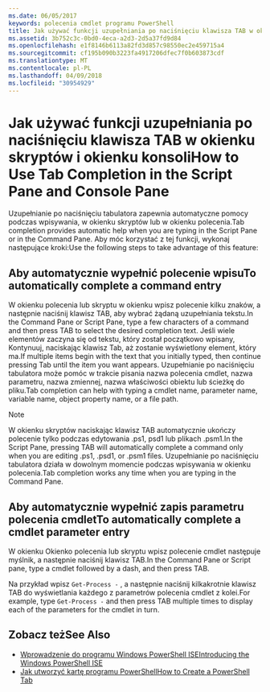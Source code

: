 ```yaml
---
ms.date: 06/05/2017
keywords: polecenia cmdlet programu PowerShell
title: Jak używać funkcji uzupełniania po naciśnięciu klawisza TAB w okienku skryptów i okienku konsoli
ms.assetid: 3b752c3c-0bd0-4eca-a2d3-2d5a37fd9d84
ms.openlocfilehash: e1f8146b6113a82fd3d857c98550ec2e459715a4
ms.sourcegitcommit: cf195b090b3223fa4917206dfec7f0b603873cdf
ms.translationtype: MT
ms.contentlocale: pl-PL
ms.lasthandoff: 04/09/2018
ms.locfileid: "30954929"
---
```

# <a name="how-to-use-tab-completion-in-the-script-pane-and-console-pane"></a><span data-ttu-id="eae1c-103">Jak używać funkcji uzupełniania po naciśnięciu klawisza TAB w okienku skryptów i okienku konsoli</span><span class="sxs-lookup"><span data-stu-id="eae1c-103">How to Use Tab Completion in the Script Pane and Console Pane</span></span>

<span data-ttu-id="eae1c-104">Uzupełnianie po naciśnięciu tabulatora zapewnia automatyczne pomocy podczas wpisywania, w okienku skryptów lub w okienku polecenia.</span><span class="sxs-lookup"><span data-stu-id="eae1c-104">Tab completion provides automatic help when you are typing in the Script Pane or in the Command Pane.</span></span> <span data-ttu-id="eae1c-105">Aby móc korzystać z tej funkcji, wykonaj następujące kroki:</span><span class="sxs-lookup"><span data-stu-id="eae1c-105">Use the following steps to take advantage of this feature:</span></span>

## <a name="to-automatically-complete-a-command-entry"></a><span data-ttu-id="eae1c-106">Aby automatycznie wypełnić polecenie wpisu</span><span class="sxs-lookup"><span data-stu-id="eae1c-106">To automatically complete a command entry</span></span>

<span data-ttu-id="eae1c-107">W okienku polecenia lub skryptu w okienku wpisz polecenie kilku znaków, a następnie naciśnij klawisz TAB, aby wybrać żądaną uzupełniania tekstu.</span><span class="sxs-lookup"><span data-stu-id="eae1c-107">In the Command Pane or Script Pane, type a few characters of a command and then press TAB to select the desired completion text.</span></span> <span data-ttu-id="eae1c-108">Jeśli wiele elementów zaczyna się od tekstu, który został początkowo wpisany, Kontynuuj, naciskając klawisz Tab, aż zostanie wyświetlony element, który ma.</span><span class="sxs-lookup"><span data-stu-id="eae1c-108">If multiple items begin with the text that you initially typed, then continue pressing Tab until the item you want appears.</span></span> <span data-ttu-id="eae1c-109">Uzupełnianie po naciśnięciu tabulatora może pomóc w trakcie pisania nazwa polecenia cmdlet, nazwa parametru, nazwa zmiennej, nazwa właściwości obiektu lub ścieżkę do pliku.</span><span class="sxs-lookup"><span data-stu-id="eae1c-109">Tab completion can help with typing a cmdlet name, parameter name, variable name, object property name, or a file path.</span></span>

> [!NOTE]
> <span data-ttu-id="eae1c-110">W okienku skryptów naciskając klawisz TAB automatycznie ukończy polecenie tylko podczas edytowania .ps1, psd1 lub plikach .psm1.</span><span class="sxs-lookup"><span data-stu-id="eae1c-110">In the Script Pane, pressing TAB will automatically complete a command only when you are editing .ps1, .psd1, or .psm1 files.</span></span> <span data-ttu-id="eae1c-111">Uzupełnianie po naciśnięciu tabulatora działa w dowolnym momencie podczas wpisywania w okienku polecenia.</span><span class="sxs-lookup"><span data-stu-id="eae1c-111">Tab completion works any time when you are typing in the Command Pane.</span></span>

## <a name="to-automatically-complete-a-cmdlet-parameter-entry"></a><span data-ttu-id="eae1c-112">Aby automatycznie wypełnić zapis parametru polecenia cmdlet</span><span class="sxs-lookup"><span data-stu-id="eae1c-112">To automatically complete a cmdlet parameter entry</span></span>

<span data-ttu-id="eae1c-113">W okienku Okienko polecenia lub skryptu wpisz polecenie cmdlet następuje myślnik, a następnie naciśnij klawisz TAB.</span><span class="sxs-lookup"><span data-stu-id="eae1c-113">In the Command Pane or Script pane, type a cmdlet followed by a dash, and then press TAB.</span></span>

<span data-ttu-id="eae1c-114">Na przykład wpisz `Get-Process -` , a następnie naciśnij kilkakrotnie klawisz TAB do wyświetlania każdego z parametrów polecenia cmdlet z kolei.</span><span class="sxs-lookup"><span data-stu-id="eae1c-114">For example, type `Get-Process -` and then press TAB multiple times to display each of the parameters for the cmdlet in turn.</span></span>

## <a name="see-also"></a><span data-ttu-id="eae1c-115">Zobacz też</span><span class="sxs-lookup"><span data-stu-id="eae1c-115">See Also</span></span>

- [<span data-ttu-id="eae1c-116">Wprowadzenie do programu Windows PowerShell ISE</span><span class="sxs-lookup"><span data-stu-id="eae1c-116">Introducing the Windows PowerShell ISE</span></span>](Introducing-the-Windows-PowerShell-ISE.md)
- [<span data-ttu-id="eae1c-117">Jak utworzyć kartę programu PowerShell</span><span class="sxs-lookup"><span data-stu-id="eae1c-117">How to Create a PowerShell Tab</span></span>](How-to-Create-a-PowerShell-Tab-in-Windows-PowerShell-ISE.md)